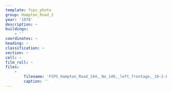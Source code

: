 ```yaml
---
template: fsps_photo
group: Hampton_Road_2
year: '1978'
description: ~
buildings:
    - ''
coordinates: ~
heading: ~
classification: ~
section: ~
cell: ~
film_roll: ~
files:
    -
        filename: 'FSPS_Hampton_Road_144,_No_140,_left_frontage,_10-1-E,_1978.png'
        caption: ''
---
```

